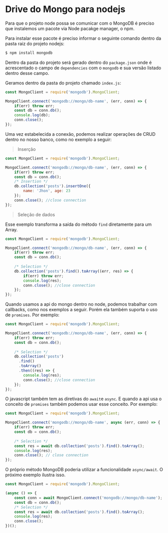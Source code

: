 # Drive do Mongo para nodejs

Para que o projeto node possa se comunicar com o MongoDB é preciso que instalemos um pacote via Node pacakge manager, o npm.

Para instalar esse pacote é preciso informar o seguinte comando dentro da pasta raiz do projeto nodejs:

```javascript
$ npm install mongodb
```

Dentro da pasta do projeto será gerado dentro do `package.json` onde é acrescentado o campo de `dependencies` com o `mongodb` e sua versão listado dentro desse campo.

Geramos dentro da pasta do projeto chamado `index.js`:

```javascript
const MongoClient = require('mongodb').MongoClient;

MongoClient.connect('mongodb://mongo/db-name', (err, conn) => {
    if(err) throw err;
    const db = conn.db();
    console.log(db);
    conn.close();
});
```

Uma vez estabelecida a conexão, podemos realizar operações de CRUD dentro no nosso banco, como no exemplo a seguir:

> Inserção

```javascript
const MongoClient = require('mongodb').MongoClient;

MongoClient.connect('mongodb://mongo/db-name', (err, conn) => {
    if(err) throw err;
    const db = conn.db();
    /* Insertion */
    db.collection('posts').insertOne({
        name: 'Jhon', age: 23
    }); 
    conn.close(); //close connection
});
```
> Seleção de dados

Esse exemplo transforma a saída do método `find` diretamente para um Array.
```javascript
const MongoClient = require('mongodb').MongoClient;

MongoClient.connect('mongodb://mongo/db-name', (err, conn) => {
    if(err) throw err;
    const db = conn.db();
    
    /* Selection */
    db.collection('posts').find().toArray((err, res) => {
        if(err) throw err;
        console.log(res);
        conn.close(); //close connection
    });  
});
```

Quando usamos a api do mongo dentro no node, podemos trabalhar com callbacks, como nos exemplos a seguir. Porém ela também suporta o uso de `promises`. Por exemplo:

```javascript
const MongoClient = require('mongodb').MongoClient;

MongoClient.connect('mongodb://mongo/db-name', (err, conn) => {
    if(err) throw err;
    const db = conn.db();
    
    /* Selection */
    db.collection('posts')
      .find()
      .toArray()
      .then((res) => {
        console.log(res);
        conn.close(); //close connection
    });  
});
```

O javascript também tem as diretivas do `await`e `async`. E quando a api usa o conceito de `promises` também podemos usar esse conceito. Por exemplo:

```javascript
const MongoClient = require('mongodb').MongoClient;

MongoClient.connect('mongodb://mongo/db-name', async (err, conn) => {
    if(err) throw err;
    const db = conn.db();
    
    /* Selection */
    const res = await db.collection('posts').find().toArray();
    console.log(res);
    conn.close(); // close connection
});
```

O próprio método MongoDB poderia utilizar a funcionalidade `async/await`. O próximo exemplo ilustra isso.

```javascript
const MongoClient = require('mongodb').MongoClient;

(async () => {
    const conn = await MongoClient.connect('mongodb://mongo/db-name');
    const db = conn.db();
    /* Selection */
    const res = await db.collection('posts').find().toArray();  
    console.log(res);
    conn.close();
})();
```